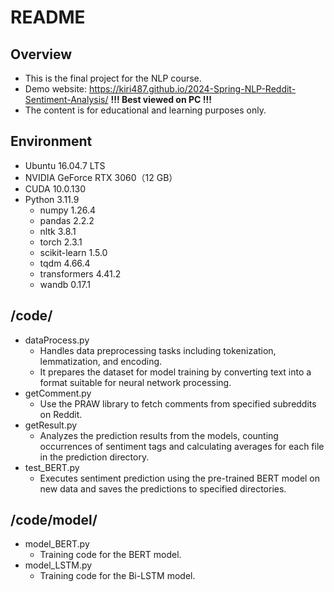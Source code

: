 # README 
## Overview 
- This is the final project for the NLP course.
- Demo website: https://kiri487.github.io/2024-Spring-NLP-Reddit-Sentiment-Analysis/ **!!! Best viewed on PC !!!**
- The content is for educational and learning purposes only.

## Environment
- Ubuntu 16.04.7 LTS
- NVIDIA GeForce RTX 3060（12 GB）
- CUDA 10.0.130
- Python 3.11.9
    - numpy 1.26.4
    - pandas 2.2.2
    - nltk 3.8.1
    - torch 2.3.1
    - scikit-learn 1.5.0
    - tqdm 4.66.4
    - transformers 4.41.2
    - wandb 0.17.1

## /code/
- dataProcess.py
    - Handles data preprocessing tasks including tokenization, lemmatization, and encoding. 
    - It prepares the dataset for model training by converting text into a format suitable for neural network processing.
- getComment.py
    - Use the PRAW library to fetch comments from specified subreddits on Reddit.
- getResult.py
    - Analyzes the prediction results from the models, counting occurrences of sentiment tags and calculating averages for each file in the prediction directory.
- test_BERT.py
    - Executes sentiment prediction using the pre-trained BERT model on new data and saves the predictions to specified directories.

## /code/model/
- model_BERT.py
    - Training code for the BERT model.
- model_LSTM.py
    - Training code for the Bi-LSTM model.